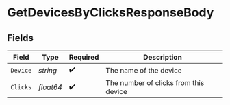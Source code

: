 # GetDevicesByClicksResponseBody


## Fields

| Field                                 | Type                                  | Required                              | Description                           |
| ------------------------------------- | ------------------------------------- | ------------------------------------- | ------------------------------------- |
| `Device`                              | *string*                              | :heavy_check_mark:                    | The name of the device                |
| `Clicks`                              | *float64*                             | :heavy_check_mark:                    | The number of clicks from this device |